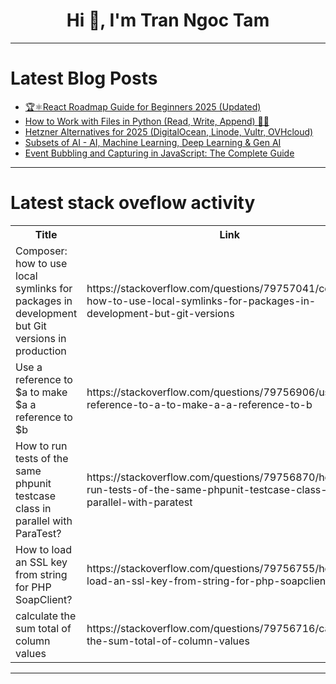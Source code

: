 <h1 align="center">Hi 👋, I'm Tran Ngoc Tam</h1>

---

# Latest Blog Posts 
<!-- BLOG-POST-LIST:START -->
- [🏆⚛️React Roadmap Guide for Beginners 2025 &lpar;Updated&rpar;](https://dev.to/ypdev19/react-roadmap-guide-for-beginners-2025-updated-2050)
- [How to Work with Files in Python &lpar;Read, Write, Append&rpar; 📂🐍](https://dev.to/menocode/how-to-work-with-files-in-python-read-write-append-2c9i)
- [Hetzner Alternatives for 2025 &lpar;DigitalOcean, Linode, Vultr, OVHcloud&rpar;](https://dev.to/alakkadshaw/hetzner-alternatives-for-2025-digitalocean-linode-vultr-ovhcloud-5936)
- [Subsets of AI - AI, Machine Learning, Deep Learning &amp; Gen AI](https://dev.to/shajam/subsets-of-ai-ai-machine-learning-deep-learning-gen-ai-4c2l)
- [Event Bubbling and Capturing in JavaScript: The Complete Guide](https://dev.to/ishanbagchi/event-bubbling-and-capturing-in-javascript-the-complete-guide-14bh)
<!-- BLOG-POST-LIST:END -->

---

# Latest stack oveflow activity
<table>
  <tr><th>Title</th><th>Link</th></tr>
  <!-- STACKOVERFLOW:START --><tr><td>Composer: how to use local symlinks for packages in development but Git versions in production</td><td>https://stackoverflow.com/questions/79757041/composer-how-to-use-local-symlinks-for-packages-in-development-but-git-versions</td></tr><tr><td>Use a reference to $a to make $a a reference to $b</td><td>https://stackoverflow.com/questions/79756906/use-a-reference-to-a-to-make-a-a-reference-to-b</td></tr><tr><td>How to run tests of the same phpunit testcase class in parallel with ParaTest?</td><td>https://stackoverflow.com/questions/79756870/how-to-run-tests-of-the-same-phpunit-testcase-class-in-parallel-with-paratest</td></tr><tr><td>How to load an SSL key from string for PHP SoapClient?</td><td>https://stackoverflow.com/questions/79756755/how-to-load-an-ssl-key-from-string-for-php-soapclient</td></tr><tr><td>calculate the sum total of column values</td><td>https://stackoverflow.com/questions/79756716/calculate-the-sum-total-of-column-values</td></tr><!-- STACKOVERFLOW:END -->
</table>

---



